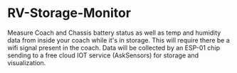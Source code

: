 # RV-Storage-Monitor
Measure Coach and Chassis battery status as well as temp and humidity data from inside your coach while it's in storage. This will require there be a wifi signal present in the coach. Data will be collected by an ESP-01 chip sending to a free cloud IOT service (AskSensors) for storage and visualization. 
